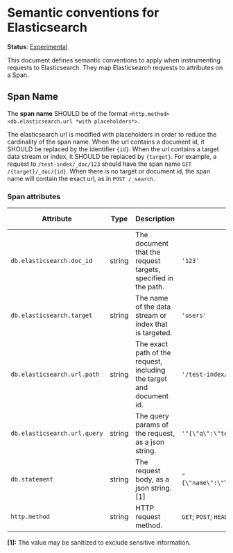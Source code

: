 # Semantic conventions for Elasticsearch

**Status**: [Experimental](../../../document-status.md)

This document defines semantic conventions to apply when instrumenting requests to Elasticsearch. They map Elasticsearch
requests to attributes on a Span.

## Span Name

The **span name** SHOULD be of the format `<http.method> <db.elasticsearch.url *with placeholders*>`.

The elasticsearch url is modified with placeholders in order to reduce the cardinality of the span name. When the url
contains a document id, it SHOULD be replaced by the identifier `{id}`. When the url contains a target data stream or
index, it SHOULD be replaced by `{target}`.
For example, a request to `/test-index/_doc/123` should have the span name `GET /{target}/_doc/{id}`.
When there is no target or document id, the span name will contain the exact url, as in `POST /_search`.

### Span attributes

<!-- semconv elasticsearch -->
| Attribute                  | Type | Description                                                          | Examples                                                | Requirement Level      |
|----------------------------|---|----------------------------------------------------------------------|---------------------------------------------------------|------------------------|
| `db.elasticsearch.doc_id`  | string | The document that the request targets, specified in the path.        | `'123'`                                                 | Conditionally Required |
| `db.elasticsearch.target`  | string | The name of the data stream or index that is targeted.               | `'users'`                                               | Conditionally Required |
| `db.elasticsearch.url.path` | string | The exact path of the request, including the target and document id. | `'/test-index/_doc/123'`                                | Required               |
| `db.elasticsearch.url.query` | string | The query params of the request, as a json string. | `'"{\"q\":\"test\"}", "{\"refresh\":true}"'`            | Conditionally Required |
| `db.statement`             | string | The request body, as a json string. [1]                              | `"{\"name\":\"TestUser\",\"password\":\"top_secret\"}"` | Conditionally Required |
| `http.method` | string | HTTP request method. | `GET`; `POST`; `HEAD`                                   | Required               |

**[1]:** The value may be sanitized to exclude sensitive information.
<!-- endsemconv -->
